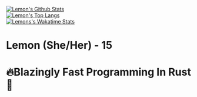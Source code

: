 [![Lemon's Github Stats](https://github-readme-stats.vercel.app/api?username=LemonjamesD&count_private=true&show_icons=true&theme=ayu-mirage&include_all_commits=true)](https://github.com/anuraghazra/github-readme-stats)
<br/>
[![Lemon's Top Langs](https://github-readme-stats.vercel.app/api/top-langs/?username=LemonjamesD&count_private=true&show_icons=true&theme=ayu-mirage&layout=compact&langs_count=10)](https://github.com/anuraghazra/github-readme-stats)
<br/>
[![Lemons's Wakatime Stats](https://github-readme-stats.vercel.app/api/wakatime?username=LemonjamesD&theme=ayu-mirage)](https://github.com/anuraghazra/github-readme-stats)

# Lemon (She/Her) - 15<br/>
# 🔥Blazingly Fast Programming In Rust🚀
